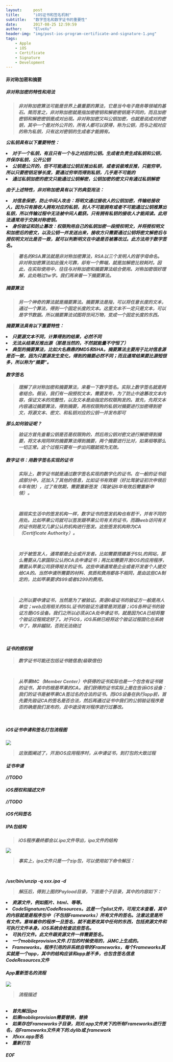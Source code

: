 ```yaml
---
layout:     post
title:      "iOS证书和签名机制"
subtitle:   "数字签名和数字证书的重要性"
date:       2017-08-25 12:59:59
author:     "ElveXu"
header-img: "img/post-ios-program-certificate-and-signature-1.png"
tags:
    - Apple
    - iOS
    - Certificate
    - Signature
    - Development
---
```



<h4>非对称加密和摘要</h4>
<h5>非对称加密的特性和用法<h5>
<blockquote>非对称加密算法可能是世界上最重要的算法，它是当今电子商务等领域的基石。简而言之，非对称加密就是指加密密钥和解密密钥是不同的，而且加密密钥和解密密钥是成对出现。非对称加密又叫公钥加密，也就是说成对的密钥，其中一个是对外公开的，所有人都可以获得，称为公钥，而与之相对应的称为私钥，只有这对密钥的生成者才能拥有。</blockquote>

<p>公私钥具有以下重要特性：</p>

<li>对于一个私钥，有且只有一个与之对应的公钥。生成者负责生成私钥和公钥，并保存私钥，公开公钥
<li>公钥是公开的，但不可能通过公钥反推出私钥，或者说极难反推，只能穷举，所以只要密钥足够长度，要通过穷举而得到私钥，几乎是不可能的
<li>通过私钥加密的密文只能通过公钥解密，公钥加密的密文只有通过私钥解密

<p>由于上述特性，非对称加密具有以下的典型用法：</p>

<li>对信息保密，防止中间人攻击：将明文通过接收人的公钥加密，传输给接收人，因为只有接收人拥有对应的私钥，别人不可能拥有或者不可能通过公钥推算出私钥，所以传输过程中无法被中间人截获。只有拥有私钥的接收人才能阅读。此用法通常用于交换对称密钥。
<li>身份验证和防止篡改：权限狗用自己的私钥加密一段授权明文，并将授权明文和加密后的密文，以及公钥一并发送出来，接收方只需要通过公钥将密文解密后与授权明文对比是否一致，就可以判断明文在中途是否被篡改过。此方法用于数字签名。
<br>
<blockquote>著名的RSA算法就是非对称加密算法，RSA以三个发明人的首字母命名。
非对称加密算法如此强大可靠，却有一个弊端，就是加解密比较耗时。因此，在实际使用中，往往与对称加密和摘要算法结合使用。对称加密很好理解，此处略过1w字。我们再来看一下摘要算法。</blockquote>

<h5>摘要算法</h5>
<blockquote>另一个神奇的算法就是摘要算法。摘要算法是指，可以将任意长度的文本，通过一个算法，得到一个固定长度的文本。这里文本不一定只是文本，可以是字节数据。所以摘要算法试图将世间万物，变成一个固定长度的东西。</blockquote>

<p>摘要算法具有以下重要特性：</p>

<li>只要源文本不同，计算得到的结果，必然不同
<li>无法从结果反推出源（那是当然的，不然就能量不守恒了）
<li>典型的摘要算法，比如大名鼎鼎的MD5和SHA。摘要算法主要用于比对信息源是否一致，因为只要源发生变化，得到的摘要必然不同；而且通常结果要比源短很多，所以称为“摘要”。

<h4>数字签名</h4>
<blockquote>理解了非对称加密和摘要算法，来看一下数字签名。实际上数字签名就是两者结合。假设，我们有一段授权文本，需要发布，为了防止中途篡改文本内容，保证文本的完整性，以及文本是由指定的权限狗发的。首先，先将文本内容通过摘要算法，得到摘要，再用权限狗的私钥对摘要进行加密得到密文，将源文本、密文、和私钥对应的公钥一并发布即可</blockquote>

<p>那么如何验证呢？</p>
<blockquote>验证方首先查看公钥是否是权限狗的，然后用公钥对密文进行解密得到摘要，将文本用同样的摘要算法得到摘要，两个摘要进行比对，如果相等那么一切正常。这个过程只要有一步出问题就视为无效。</blockquote>

<h5>数字证书：用数字签名实现的证书</h5>
<blockquote>实际上，数字证书就是通过数字签名实现的数字化的证书。在一般的证书组成部分中，还加入了其他的信息，比如证书有效期（好比驾驶证初次申领后6年有效），过了有效期，需要重新签发（驾驶证6年有效后需重新申领）。</blockquote>
<br>
<blockquote>跟现实生活中的签发机构一样，数字证书的签发机构也有若干，并有不同的用处。比如苹果公司就可以签发跟苹果公司有关的证书，而跟web访问有关的证书则是又几家公认的机构进行签发。这些签发机构称为CA（Certificate Authority）。</blockquote>
<br>
<blockquote>对于被签发人，通常都是企业或开发者。比如需要搭建基于SSL的网站，那么需要从几家国际公认的CA去申请证书；再比如需要开发iOS的应用程序，需要从苹果公司获得相关的证书。这些申请通常是企业或者开发者个人提交给CA的。当然申请所需要的材料、资质和费用都各不相同，是由这些CA制定的，比如苹果要求$99或者$299的费用。</blockquote>
<br>
<blockquote>之所以要申请证书，当然是为了被验证。英语6级证书的验证方一般是用人单位；web应用相关的SSL证书的验证方通常是浏览器；iOS各种证书的验证方是iOS设备。我们之所以必须从CA处申请证书，就是因为CA已经将整个验证过程规定好了。对于iOS，iOS系统已经将这个验证过程固化在系统中了，除非越狱，否则无法绕过</blockquote>
<br>

<h4>证书的授权链</h4>
<blockquote>数字证书可能还包括证书链信息(级联信任)</blockquote>
<br>
<blockquote>从苹果MC（Member Center）中获得的证书实际也是一个包含有证书链的证书，其中的根是苹果的CA。我们获得的证书实际上是在告诉iOS设备：我们的证书是被苹果CA签过名的合法的证书。而iOS设备在执行app前，首先要先验证CA的签名是否合法，然后再通过证书中我们的公钥验证程序是否的确是我们发布的，且中途没有对程序进行过篡改。 </blockquote>
<br>

<h5>iOS证书申请和签名打包流程图</h5>

<img src="https://raw.githubusercontent.com/misselvexu/misselvexu.github.io/master/img/in-post/ios-program-certificate-and-sign/ios-package-flow.png">

<blockquote>这张图阐述了，开发iOS应用程序时，从申请证书，到打包的大致过程</blockquote>


<h4>证书申请</h4>
<p>//TODO</p>

<h4>iOS授权和描述文件</h4>

<p>//TODO</p>


<h4>iOS代码签名</h4>
<h5>IPA包结构</h5>
<blockquote>iOS程序最终都会以.ipa文件导出，ipa文件的结构</blockquote>

<img src="https://raw.githubusercontent.com/misselvexu/misselvexu.github.io/master/img/in-post/ios-program-certificate-and-sign/payload-st.png">

<br>
<blockquote>事实上，ipa文件只是一个zip包，可以使用如下命令解压：</blockquote>

<br>
<p>
/usr/bin/unzip -q xxx.ipa -d <destination>
</p>

<blockquote>解压后，得到上图的Payload目录，下面是个子目录，其中的内容如下：</blockquote>

<li>资源文件，例如图片、html、等等。
<li>CodeSignature/CodeResources。这是一个plist文件，可用文本查看，其中的内容就是是程序包中（不包括Frameworks）所有文件的签名。注意这里是所有文件。意味着你的程序一旦签名，就不能更改其中任何的东西，包括资源文件和可执行文件本身。iOS系统会检查这些签名。
<li>可执行文件。此文件跟资源文件一样需要签名。
<li>一个mobileprovision文件.打包的时候使用的，从MC上生成的。
<li>Frameworks。程序引用的非系统自带的Frameworks，每个Frameworks其实就是一个app，其中的结构应该和app差不多，也包含签名信息CodeResources文件
<h4>App重新签名的流程</h4>

<img src="https://raw.githubusercontent.com/misselvexu/misselvexu.github.io/master/img/in-post/ios-program-certificate-and-sign/resign-flow.png">

<blockquote>流程描述</blockquote>
<br>
  <li>首先解压ipa
  <li>如果mobileprovision需要替换，替换
  <li>如果存在Frameworks子目录，则对.app文件夹下的所有Frameworks进行签名，在Frameworks文件夹下的.dylib或.framework
  <li>对xxx.app签名
  <li>重新打包


<h5>EOF</h5>


